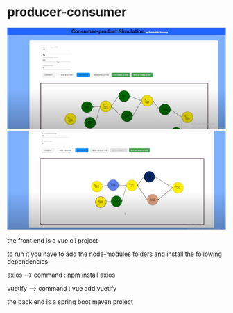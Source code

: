 # producer-consumer

<img src ='https://github.com/Salaheldinyoussry/producer-consumer/blob/master/pc2.JPG?raw=true' >

<img src ='https://github.com/Salaheldinyoussry/producer-consumer/blob/master/p4.JPG?raw=true' >

the front end is  a vue cli project 

to run it you have to add the node-modules folders and install the following dependencies:
 
 axios --> command : npm install axios
 
 vuetify --> command : vue add vuetify
 
 the back end is  a spring boot maven project
